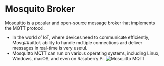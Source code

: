 # Mosquito Broker
Mosquitto is a popular and open-source message broker that implements the MQTT protocol.
- In the world of IoT, where devices need to communicate efficiently, Mosq##uitto’s ability to handle multiple connections and deliver messages in real-time is very useful.
- Mosquitto MQTT can run on various operating systems, including Linux, Windows, macOS, and even on Raspberry Pi.
![Mosquitto MQTT](https://github.com/user-attachments/assets/fa2c3f1b-6066-4f54-bcd8-bc1dad0b3165)

